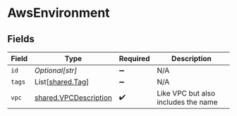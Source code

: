 # AwsEnvironment


## Fields

| Field                                                          | Type                                                           | Required                                                       | Description                                                    |
| -------------------------------------------------------------- | -------------------------------------------------------------- | -------------------------------------------------------------- | -------------------------------------------------------------- |
| `id`                                                           | *Optional[str]*                                                | :heavy_minus_sign:                                             | N/A                                                            |
| `tags`                                                         | List[[shared.Tag](../../models/shared/tag.md)]                 | :heavy_minus_sign:                                             | N/A                                                            |
| `vpc`                                                          | [shared.VPCDescription](../../models/shared/vpcdescription.md) | :heavy_check_mark:                                             | Like VPC but also includes the name                            |